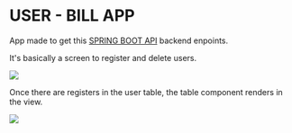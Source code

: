 # USER - BILL APP

App made to get this [SPRING BOOT API](https://github.com/Lu1815/Person-Bill-SpringBackend) backend enpoints.

It's basically a screen to register and delete users.

![](https://i.imgur.com/vLmpX9j.png)

Once there are registers in the user table, the table component renders in the view.

![](https://i.imgur.com/DCUev8W.png)
